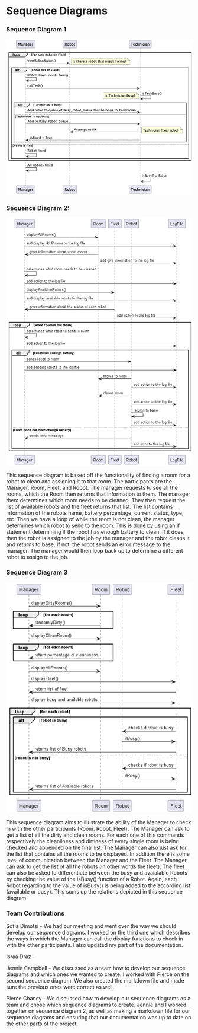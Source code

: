 # Sequence Diagrams

### Sequence Diagram 1

![image](sequencediagram1.png)


### Sequence Diagram 2:

![image](sequencediagram2.png)

This sequence diagram is based off the functionality of finding a room for a robot to clean and assigning it to that room. The participants are the Manager, Room, Fleet, and Robot. The manager requests to see all the rooms, which the Room then returns that information to them. The manager them determines which room needs to be cleaned. They then request the list of available robots and the fleet returns that list. The list contains information of the robots name, battery percentage, current status, type, etc. Then we have a loop of while the room is not clean, the manager determines which robot to send to the room. This is done by using an if statement determining if the robot has enough battery to clean. If it does, then the robot is assigned to the job by the manager and the robot cleans it and returns to base. If not, the robot sends an error message to the manager. The manager would then loop back up to determine a different robot to assign to the job.


### Sequence Diagram 3

![image](SequenceDiagram3.png)

This sequence diagram aims to illustrate the ability of the Manager to check in with the other participants (Room, Robot, Fleet). The Manager can ask to get a list of all the dirty and clean rooms. For each one of this commands respectively the cleanliness and dirtiness of every single room is being checked and appended on the final list. The Manager can also just ask for the list that contains all the rooms to be displayed. In addition there is some level of communication between the Manager and the Fleet. The Manager can ask to get the list of all the robots (in other words the fleet). The fleet can also be asked to differentiate between the busy and avaialable Robots by checking the value of the isBusy() function of a Robot. Again, each Robot regarding to the value of isBusy() is being added to the according list (available or busy). This sums up the relations depicted in this sequence diagram.



### Team Contributions


Sofia Dimotsi - We had our meeting and went over the way we should develop our sequence diagrams. I worked on the third one which describes the ways in which the Manager can call the display functions to check in with the other participants. I also updated my part of the documentation.

Israa Draz - 

Jennie Campbell - We discussed as a team how to develop our sequence diagrams and which ones we wanted to create. I worked with Pierce on the second sequence diagram. We also created the markdown file and made sure the previous ones were correct as well.

Pierce Chancy - We discussed how to develop our sequence diagrams as a team and chose which sequence diagrams to create.  Jennie and I worked together on sequence diagram 2, as well as making a markdown file for our sequence diagrams and ensuring that our documentation was up to date on the other parts of the project.
